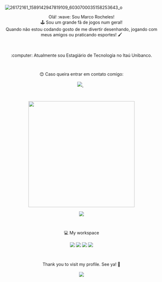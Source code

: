 ![26172161_1589142947819109_6030700035158253643_o](https://user-images.githubusercontent.com/81653024/145266816-4e84b26e-3e57-4b96-adcb-d21024637c01.jpg)

<p align='center'>
  Olá! :wave: Sou Marco Rocheles!<br/>
  🕹️ Sou um grande fã de jogos num geral!<br/>
  Quando não estou codando gosto de me divertir desenhando, jogando com meus amigos ou praticando esportes! 🖌️
</p>

<br/>

<p align='center'>
  :computer: Atualmente sou Estagiário de Tecnologia no Itaú Unibanco.
</p>
<br/>

<p align='center'>
  😊 Caso queira entrar em contato comigo:<br/><br/>
  <a href="https://www.linkedin.com/in/marcorocheles/">
    <img src="https://img.shields.io/badge/linkedin-%230077B5.svg?&style=for-the-badge&logo=linkedin&logoColor=white" />
  </a>&nbsp;&nbsp;
</p>
<br/>

<p align='center'>
  <a href="#"><img src="https://github-readme-stats.vercel.app/api?username=marcorocheles&show_icons=true&count_private=true&theme=ocean_dark" width="350"></a>
</p>

<p align='center'>
  <a href="#"><img src="https://github-readme-stats.vercel.app/api/top-langs/?username=marcorocheles&exclude_repo=cem_clipnet&layout=compact&theme=ocean_dark"></a>
</p>

<br />
<p align='center'>
  💻 My workspace<br/><br/>
  <img src="https://img.shields.io/badge/windows-%230078D6.svg?&style=for-the-badge&logo=windows&logoColor=white" />
  <img src=https://img.shields.io/badge/AMD-Ryzen_5_5600G-ED1C24?style=for-the-badge&logo=amd&logoColor=white />
  <img src="https://img.shields.io/badge/RAM-32GB-%230071C5.svg?&style=for-the-badge&logoColor=white" />
  <img src=https://img.shields.io/badge/NVIDIA-GTX_3080_TI-76B900?style=for-the-badge&logo=nvidia&logoColor=white />
</p>

<br/>
<p align='center'>
  Thank you to visit my profile. See ya! 👋<br/><br/>
  <a href="#"><img src="https://badges.pufler.dev/visits/marcorocheles/marcorocheles"></a>
</p>    
    
</div>



